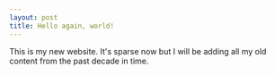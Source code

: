 ```yaml
---
layout: post
title: Hello again, world!
---
```


This is my new website. It's sparse now but I will be adding all my old content from the past decade in time.
